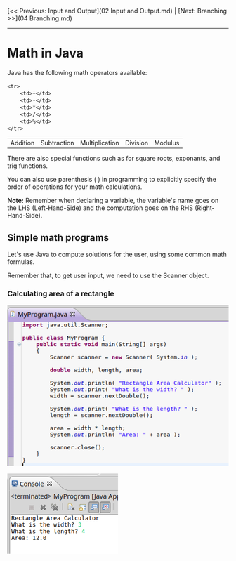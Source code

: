 [<< Previous: Input and Output](02 Input and Output.md) | [Next: Branching >>](04 Branching.md)

---

# Math in Java

Java has the following math operators available:

<table>
	<tr>
		<td>Addition</td>
		<td>Subtraction</td>
		<td>Multiplication</td>
		<td>Division</td>
		<td>Modulus</td>
	</tr>
	
	<tr>
		<td>+</td>
		<td>-</td>
		<td>*</td>
		<td>/</td>
		<td>%</td>
	</tr>
</table>

There are also special functions such as for square roots, exponants, and
trig functions.

You can also use parenthesis ( ) in programming to explicitly specify
the order of operations for your math calculations.

**Note:** Remember when declaring a variable, the variable's name goes on the LHS
(Left-Hand-Side) and the computation goes on the RHS (Right-Hand-Side).

## Simple math programs

Let's use Java to compute solutions for the user, using some common math formulas.

Remember that, to get user input, we need to use the Scanner object.

### Calculating area of a rectangle

![Area program](images/03_areaprogram.png)

![Area output](images/03_areaprogram_output.png)

